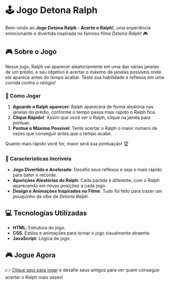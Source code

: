 # 🕹️ Jogo Detona Ralph

Bem-vindo ao **Jogo Detona Ralph - Acerte o Ralph!**, uma experiência emocionante e divertida inspirada no famoso filme *Detona Ralph*! 🎮

## 🎮 Sobre o Jogo

Nesse jogo, Ralph vai aparecer aleatoriamente em uma das várias janelas de um prédio, e seu objetivo é acertar o máximo de janelas possíveis onde ele aparece antes do tempo acabar. Teste sua habilidade e reflexos em uma corrida contra o relógio!

### 🎯 Como Jogar

1. **Aguarde o Ralph aparecer**: Ralph aparecerá de forma aleatória nas janelas do prédio, conforme o tempo passa mais rapido o Ralph fica.
2. **Clique Rápido!**: Assim que você ver o Ralph, clique na janela para pontuar.
3. **Pontue o Máximo Possível**: Tente acertar o Ralph o maior número de vezes que conseguir antes que o tempo acabe.

Quanto mais rápido você for, maior será sua pontuação! 🏆

### 🚀 Características Incríveis

- **Jogo Divertido e Acelerado**: Desafie seus reflexos e seja o mais rápido para bater o recorde.
- **Aparições Aleatórias do Ralph**: Cada partida é diferente, com o Ralph aparecendo em novas posições a cada jogo.
- **Design e Animações Inspirados no Filme**: Tudo foi feito para trazer um pouquinho da vibe de *Detona Ralph*.

## 💻 Tecnologias Utilizadas

- **HTML**: Estrutura do jogo.
- **CSS**: Estilos e animações para tornar o jogo visualmente atraente.
- **JavaScript**: Lógica de jogo.

## 🎮 Jogue Agora

👉 [Clique aqui para jogar](https://gabrieodev.github.io/Jogo-Detona-Ralph/) e desafie seus amigos para ver quem consegue acertar o Ralph mais vezes!

